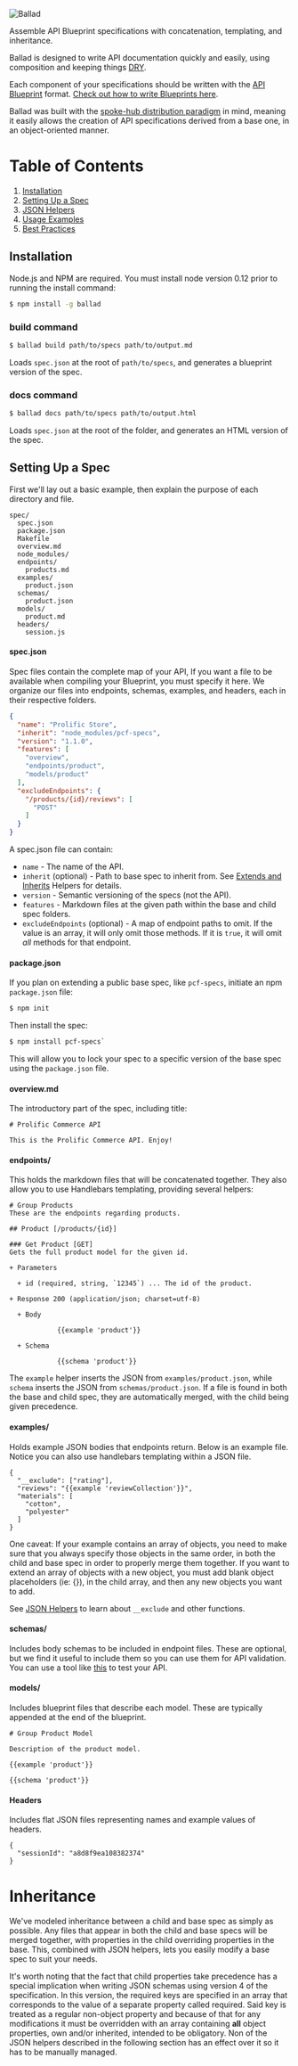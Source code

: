 ![Ballad](ballad.jpg)

Assemble API Blueprint specifications with concatenation, templating, and inheritance.

Ballad is designed to write API documentation quickly and easily, using composition and
keeping things [DRY](https://en.wikipedia.org/wiki/Don%27t_repeat_yourself).

Each component of your specifications should be written with the [API Blueprint](https://apiblueprint.org/)
format. [Check out how to write Blueprints here](https://docs.apiary.io/api_101/api_blueprint_tutorial/).

Ballad was built with the [spoke-hub distribution paradigm](https://en.wikipedia.org/wiki/Spoke%E2%80%93hub_distribution_paradigm)
in mind, meaning it easily allows the creation of API specifications derived from a base one, in an object-oriented manner.

# Table of Contents
  1. [Installation](#installation)
  2. [Setting Up a Spec](#setting-up-a-spec)
  3. [JSON Helpers](./json-helpers.md)
  4. [Usage Examples](./examples.md)
  5. [Best Practices](./best_practices.md)

## Installation

Node.js and NPM are required. You must install node version 0.12 prior to running the install command:

```bash
$ npm install -g ballad
```

### build command

```bash
$ ballad build path/to/specs path/to/output.md
```

Loads `spec.json` at the root of `path/to/specs`, and generates a blueprint version of the spec.

### docs command

```bash
$ ballad docs path/to/specs path/to/output.html
```

Loads `spec.json` at the root of the folder, and generates an HTML version of the spec.

## Setting Up a Spec

First we'll lay out a basic example, then explain the purpose of each directory and file.

```
spec/
  spec.json
  package.json
  Makefile
  overview.md
  node_modules/
  endpoints/
    products.md
  examples/
    product.json
  schemas/
    product.json
  models/
    product.md
  headers/
    session.js
```

#### spec.json

Spec files contain the complete map of your API, If you want a file to be available when
compiling your Blueprint, you must specify it here. We organize our files into endpoints,
schemas, examples, and headers, each in their respective folders.

```json
{
  "name": "Prolific Store",
  "inherit": "node_modules/pcf-specs",
  "version": "1.1.0",
  "features": [
    "overview",
    "endpoints/product",
    "models/product"
  ],
  "excludeEndpoints": {
    "/products/{id}/reviews": [
      "POST"
    ]
  }
}
```
A spec.json file can contain:

  - `name` - The name of the API.
  - `inherit` (optional) - Path to base spec to inherit from. See [Extends and Inherits](#extends-and-inherits-helpers) Helpers for details.
  - `version` - Semantic versioning of the specs (not the API).
  - `features` - Markdown files at the given path within the base and child spec folders.
  - `excludeEndpoints` (optional) - A map of endpoint paths to omit. If the value is an array, it will only omit those methods. If it is `true`, it will omit _all_ methods for that endpoint.

#### package.json

If you plan on extending a public base spec, like `pcf-specs`, initiate an npm `package.json` file:
```bash
$ npm init
```

Then install the spec:
```bash
$ npm install pcf-specs`
```

This will allow you to lock your spec to a specific version of the base spec using the `package.json` file.

#### overview.md

The introductory part of the spec, including title:

```
# Prolific Commerce API

This is the Prolific Commerce API. Enjoy!
```

#### endpoints/

This holds the markdown files that will be concatenated together. They also allow you to use Handlebars templating, providing several helpers:

```
# Group Products
These are the endpoints regarding products.

## Product [/products/{id}]

### Get Product [GET]
Gets the full product model for the given id.

+ Parameters

  + id (required, string, `12345`) ... The id of the product.

+ Response 200 (application/json; charset=utf-8)

  + Body

            {{example 'product'}}

  + Schema

            {{schema 'product'}}
```

The `example` helper inserts the JSON from `examples/product.json`, while `schema` inserts the JSON from `schemas/product.json`.
If a file is found in both the base and child spec, they are automatically merged, with the child being given precedence.

#### examples/

Holds example JSON bodies that endpoints return. Below is an example file.
Notice you can also use handlebars templating within a JSON file.

```
{
  "__exclude": ["rating"],
  "reviews": "{{example 'reviewCollection'}}",
  "materials": [
    "cotton",
    "polyester"
  ]
}
```
One caveat: If your example contains an array of objects, you need to make sure that
you always specify those objects in the same order, in both the child and base spec
in order to properly merge them together. If you want to extend an array of objects with a new object, you must add blank
object placeholders (ie: {}), in the child array, and then any new objects you want to add.

See [JSON Helpers](./json-helpers.md) to learn about `__exclude` and other functions.

#### schemas/

Includes body schemas to be included in endpoint files. These are optional,
but we find it useful to include them so you can use them for API validation.
You can use a tool like [this](http://jsonschemalint.com/) to test
your API.

#### models/

Includes blueprint files that describe each model. These are typically appended
at the end of the blueprint.

```
# Group Product Model

Description of the product model.

{{example 'product'}}

{{schema 'product'}}
```

#### Headers

Includes flat JSON files representing names and example values of headers.

```
{
  "sessionId": "a8d8f9ea108382374"
}
```
# Inheritance

We've modeled inheritance between a child and base spec as simply as possible. Any files
that appear in both the child and base specs will be merged together, with properties in
the child overriding properties in the base. This, combined with JSON helpers, lets you
easily modify a base spec to suit your needs.

It's worth noting that the fact that child properties take precedence has a special implication
when writing JSON schemas using version 4 of the specification. In this version, the required keys
are specified in an array that corresponds to the value of a separate property called required.
Said key is treated as a regular non-object property and because of that for any modifications it
must be overridden with an array containing **all** object properties, own and/or inherited,
intended to be obligatory. Non of the JSON helpers described in the following section has an
effect over it so it has to be manually managed.
